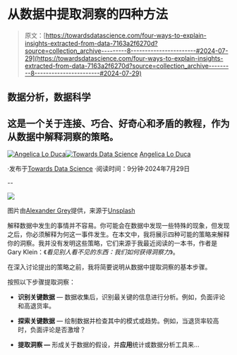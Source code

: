 # 从数据中提取洞察的四种方法

> 原文：[https://towardsdatascience.com/four-ways-to-explain-insights-extracted-from-data-7163a2f6270d?source=collection_archive---------8-----------------------#2024-07-29](https://towardsdatascience.com/four-ways-to-explain-insights-extracted-from-data-7163a2f6270d?source=collection_archive---------8-----------------------#2024-07-29)

## 数据分析，数据科学

## 这是一个关于连接、巧合、好奇心和矛盾的教程，作为从数据中解释洞察的策略。

[](https://alod83.medium.com/?source=post_page---byline--7163a2f6270d--------------------------------)[![Angelica Lo Duca](../Images/45aa2e2e504bb3af6d3b8009dc6f030e.png)](https://alod83.medium.com/?source=post_page---byline--7163a2f6270d--------------------------------)[](https://towardsdatascience.com/?source=post_page---byline--7163a2f6270d--------------------------------)[![Towards Data Science](../Images/a6ff2676ffcc0c7aad8aaf1d79379785.png)](https://towardsdatascience.com/?source=post_page---byline--7163a2f6270d--------------------------------) [Angelica Lo Duca](https://alod83.medium.com/?source=post_page---byline--7163a2f6270d--------------------------------)

·发布于[Towards Data Science](https://towardsdatascience.com/?source=post_page---byline--7163a2f6270d--------------------------------) ·阅读时间：9分钟·2024年7月29日

--

![](../Images/654ed50c66b88d892b7d03af7ca9c2cb.png)

图片由[Alexander Grey](https://unsplash.com/@sharonmccutcheon?utm_source=medium&utm_medium=referral)提供，来源于[Unsplash](https://unsplash.com/?utm_source=medium&utm_medium=referral)

解释数据中发生的事情并不容易。你可能会在数据中发现一些特殊的现象，但发现之后，你必须解释为何这一事件发生。在本文中，我将展示四种可能的策略来解释你的洞察。我并没有发明这些策略，它们来源于我最近阅读的一本书，作者是Gary Klein：《*看见别人看不见的东西：我们如何获得洞察力*》。

在深入讨论提出的策略之前，我将简要说明从数据中提取洞察的基本步骤。

按照以下步骤提取洞察：

+   **识别关键数据** — 数据收集后，识别最关键的信息进行分析。例如，负面评论和高退货率。

+   **探索关键数据** — 绘制数据并检查其中的模式或趋势。例如，当退货率较高时，负面评论是否激增？

+   **提取洞察 —** 形成关于数据的假设，并**应用**统计或数据分析工具来...
